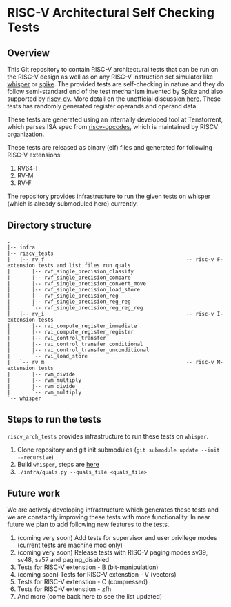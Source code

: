 
# RISC-V Architectural Self Checking Tests

## Overview

This Git repository to contain RISC-V architectural tests that can be run on the RISC-V design as well as on any RISC-V instruction set simulator like [whisper](https://github.com/tenstorrent/whisper) or [spike](https://github.com/riscv-software-src/riscv-isa-sim). The provided tests are self-checking in nature and they do follow semi-standard end of the test mechanism invented by Spike and also supported by [riscv-dv](https://github.com/google/riscv-dv). More detail on the unofficial discussion [here](https://github.com/riscv-software-src/riscv-isa-sim/issues/364#issuecomment-607657754). These tests has randomly generated register operands and operand data.

These tests are generated using an internally developed tool at Tenstorrent, which parses ISA spec from [riscv-opcodes](https://github.com/riscv/riscv-opcodes), which is maintained by RISCV organization.

These tests are released as binary (elf) files and generated for following RISC-V extensions:
1. RV64-I
2. RV-M
3. RV-F

The repository provides infrastructure to run the given tests on whisper (which is already submoduled here) currently.

## Directory structure
```
.
|-- infra
|-- riscv_tests
|   |-- rv_f                                              -- risc-v F-extension tests and list files run quals
|       |-- rvf_single_precision_classify
|       |-- rvf_single_precision_compare
|       |-- rvf_single_precision_convert_move
|       |-- rvf_single_precision_load_store
|       |-- rvf_single_precision_reg
|       |-- rvf_single_precision_reg_reg
|       `-- rvf_single_precision_reg_reg_reg
|   |-- rv_i                                              -- risc-v I-extension tests
|       |-- rvi_compute_register_immediate
|       |-- rvi_compute_register_register
|       |-- rvi_control_transfer
|       |-- rvi_control_transfer_conditional
|       |-- rvi_control_transfer_unconditional
|       `-- rvi_load_store
|   `-- rv_m                                              -- risc-v M-extension tests
|       |-- rvm_divide
|       |-- rvm_multiply
|       |-- rvm_divide
|       `-- rvm_multiply
`-- whisper
```

## Steps to run the tests
`riscv_arch_tests` provides infrastructure to run these tests on `whisper`.

1. Clone repository and git init submodules (`git submodule update --init --recursive`)
2. Build `whisper`, steps are [here](https://github.com/tenstorrent/whisper#compiling-whisper)
3. `./infra/quals.py --quals_file <quals_file>`

## Future work
We are actively developing infrastructure which generates these tests and we are constantly improving these tests with more functionality. In near future we plan to add following new features to the tests.
1. (coming very soon) Add tests for supervisor and user privilege modes (current tests are machine mod only)
2. (coming very soon) Release tests with RISC-V paging modes sv39, sv48, sv57 and paging_disabled
3. Tests for RISC-V extenstion - B (bit-manipulation)
4. (coming soon) Tests for RISC-V extenstion - V (vectors)
5. Tests for RISC-V extenstion - C (compressed)
6. Tests for RISC-V extenstion - zfh
7. And more (come back here to see the list updated)
